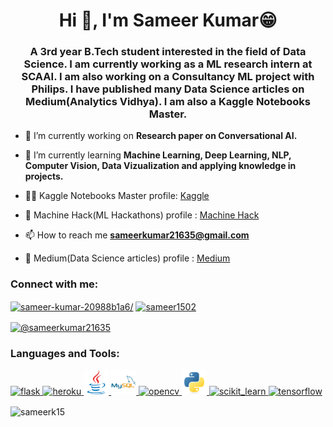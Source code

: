 <h1 align="center">Hi 👋, I'm Sameer Kumar😁</h1>
<h3 align="center">A 3rd year B.Tech student interested in the field of Data Science. I am currently working as a ML research intern at SCAAI. I am also working on a Consultancy ML project with Philips. I have published many Data Science articles on Medium(Analytics Vidhya). I am also a Kaggle Notebooks Master.</h3>

- 🔭 I’m currently working on **Research paper on Conversational AI.**

- 🌱 I’m currently learning **Machine Learning, Deep Learning, NLP, Computer Vision, Data Vizualization and applying knowledge in projects.**

- 👨‍💻 Kaggle Notebooks Master profile: [Kaggle](https://www.kaggle.com/sameer1502)

- 📝 Machine Hack(ML Hackathons) profile : [Machine Hack](https://machinehack.com/user/profile/ui/6149e2e4c2064666814ae78d)

- 📫 How to reach me **sameerkumar21635@gmail.com**

- 📄 Medium(Data Science articles) profile : [Medium](https://medium.com/@sameerkumar21635)

<h3 align="left">Connect with me:</h3>
<p align="left">
<a href="https://linkedin.com/in/sameer-kumar-20988b1a6/" target="blank"><img align="center" src="https://raw.githubusercontent.com/rahuldkjain/github-profile-readme-generator/master/src/images/icons/Social/linked-in-alt.svg" alt="sameer-kumar-20988b1a6/" height="30" width="40" /></a>
<a href="https://kaggle.com/sameer1502" target="blank"><img align="center" src="https://raw.githubusercontent.com/rahuldkjain/github-profile-readme-generator/master/src/images/icons/Social/kaggle.svg" alt="sameer1502" height="30" width="40" /></a>

<a href="https://medium.com/@sameerkumar21635" target="blank"><img align="center" src="https://raw.githubusercontent.com/rahuldkjain/github-profile-readme-generator/master/src/images/icons/Social/medium.svg" alt="@sameerkumar21635" height="30" width="40" /></a>
</p>

<h3 align="left">Languages and Tools:</h3>
<p align="left"> <a href="https://flask.palletsprojects.com/" target="_blank"> <img src="https://www.vectorlogo.zone/logos/pocoo_flask/pocoo_flask-icon.svg" alt="flask" width="40" height="40"/> </a> <a href="https://heroku.com" target="_blank"> <img src="https://www.vectorlogo.zone/logos/heroku/heroku-icon.svg" alt="heroku" width="40" height="40"/> </a> <a href="https://www.java.com" target="_blank"> <img src="https://raw.githubusercontent.com/devicons/devicon/master/icons/java/java-original.svg" alt="java" width="40" height="40"/> </a> <a href="https://www.mysql.com/" target="_blank"> <img src="https://raw.githubusercontent.com/devicons/devicon/master/icons/mysql/mysql-original-wordmark.svg" alt="mysql" width="40" height="40"/> </a> <a href="https://opencv.org/" target="_blank"> <img src="https://www.vectorlogo.zone/logos/opencv/opencv-icon.svg" alt="opencv" width="40" height="40"/> </a> <a href="https://www.python.org" target="_blank"> <img src="https://raw.githubusercontent.com/devicons/devicon/master/icons/python/python-original.svg" alt="python" width="40" height="40"/> </a> <a href="https://scikit-learn.org/" target="_blank"> <img src="https://upload.wikimedia.org/wikipedia/commons/0/05/Scikit_learn_logo_small.svg" alt="scikit_learn" width="40" height="40"/> </a> <a href="https://www.tensorflow.org" target="_blank"> <img src="https://www.vectorlogo.zone/logos/tensorflow/tensorflow-icon.svg" alt="tensorflow" width="40" height="40"/> </a> </p>

<p><img align="center" src="https://github-readme-stats.vercel.app/api/top-langs?username=sameerk15&show_icons=true&locale=en&layout=compact" alt="sameerk15" /></p>
